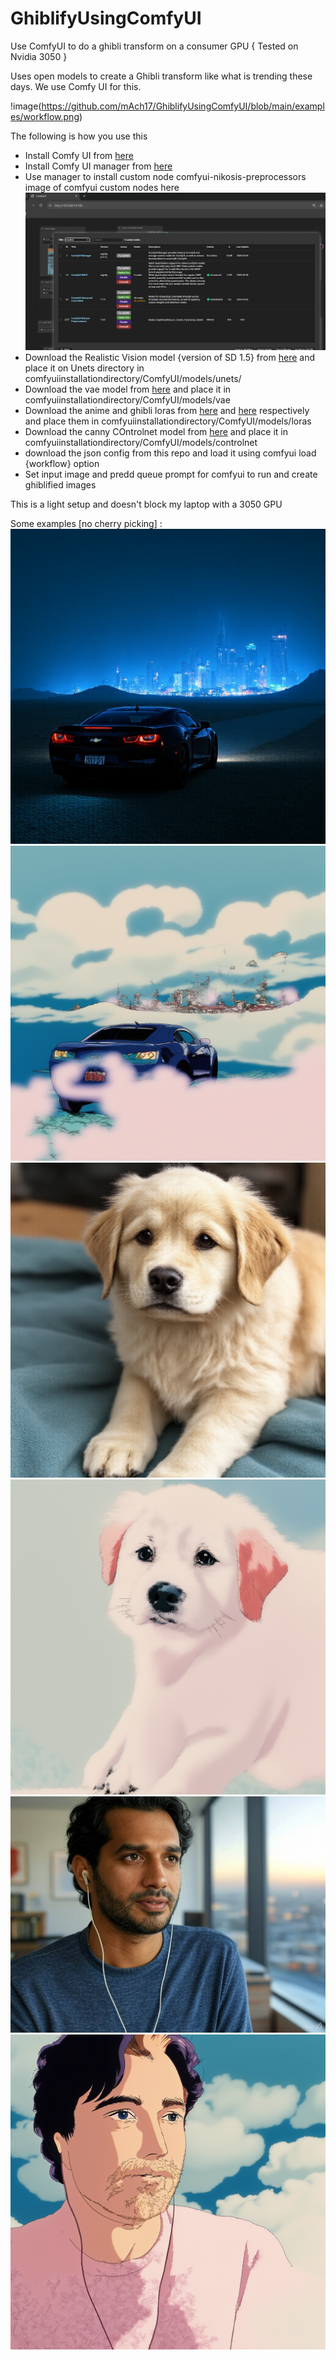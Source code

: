 # GhiblifyUsingComfyUI
Use ComfyUI to do a ghibli transform on a consumer GPU { Tested on Nvidia 3050 }

Uses open models to create a Ghibli transform like what is trending these days. We use Comfy UI for this.

!image(https://github.com/mAch17/GhiblifyUsingComfyUI/blob/main/examples/workflow.png)

The following is how you use this

- Install Comfy UI from [here](https://github.com/comfyanonymous/ComfyUI/releases)
- Install Comfy UI manager from [here](https://github.com/Comfy-Org/ComfyUI-Manager)
- Use manager to install custom node comfyui-nikosis-preprocessors
  image of comfyui custom nodes here ![image](https://github.com/mAch17/GhiblifyUsingComfyUI/blob/main/examples/comfyuimanagermodules.png)
- Download the Realistic Vision model {version of SD 1.5} from [here](https://civitai.com/models/4201?modelVersionId=130072) and place it on Unets directory in comfyuiinstallationdirectory/ComfyUI/models/unets/ 
- Download the vae model from [here](https://civitai.com/models/276082/vae-ft-mse-840000-ema-pruned-or-840000-or-840k-sd15-vae) and place it in comfyuiinstallationdirectory/ComfyUI/models/vae 
- Download the anime and ghibli loras from [here](https://civitai.com/models/617225?modelVersionId=689993) and [here](https://civitai.com/models/6526/studio-ghibli-style-lora) respectively and place them in comfyuiinstallationdirectory/ComfyUI/models/loras 
- Download the canny COntrolnet model from [here](https://huggingface.co/lllyasviel/control_v11p_sd15_canny) and place it in comfyuiinstallationdirectory/ComfyUI/models/controlnet 
- download the json config from this repo and load it using comfyui load {workflow} option
- Set input image and predd queue prompt for comfyui to run and create ghiblified images


This is a light setup and doesn't block my laptop with a 3050 GPU

Some examples [no cherry picking] :
![image](https://github.com/mAch17/GhiblifyUsingComfyUI/blob/main/examples/ComfyUI_00026_.png)
![image](https://github.com/mAch17/GhiblifyUsingComfyUI/blob/main/examples/ComfyUI_00063_.png)
![image](https://github.com/mAch17/GhiblifyUsingComfyUI/blob/main/examples/ComfyUI_00009_.png)
![image](https://github.com/mAch17/GhiblifyUsingComfyUI/blob/main/examples/ComfyUI_00060_.png)
![image](https://github.com/mAch17/GhiblifyUsingComfyUI/blob/main/examples/image%20(1).jpg)
![image](https://github.com/mAch17/GhiblifyUsingComfyUI/blob/main/examples/ComfyUI_00062_.png)